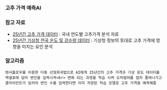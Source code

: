 ### 고추 가격 예측AI

### 참고 자료
* [25년간 고추 가격 데이터](https://www.kamis.or.kr/customer/price/retail/period.do) : 국내 연도별 고추가격 분석 자료<br>
* [25년간 기상청 전국 온도 및 강수량 데이터](https://data.kma.go.kr/climate/StatisticsDivision/selectStatisticsDivision.do?pgmNo=158) : 기상청 정보의 토대로 고추 가격에 영향을 미치는 요인 분석

### 알고리즘
```
텐서플로우를 이용한 다중 선형회귀법으로 AI에게 25년간의 고추 가격과 기상 온도 데이터를 엑셀표에 담아 변인을 입력시켜<br> 변화 되는 과정을 학습 시켜 오차범위를 점차 줄여나가고 클라이언트가 임의의 변인 수를 입력한다면 이미 저장된 학습 모델로 고추 가격을 예측해줌
